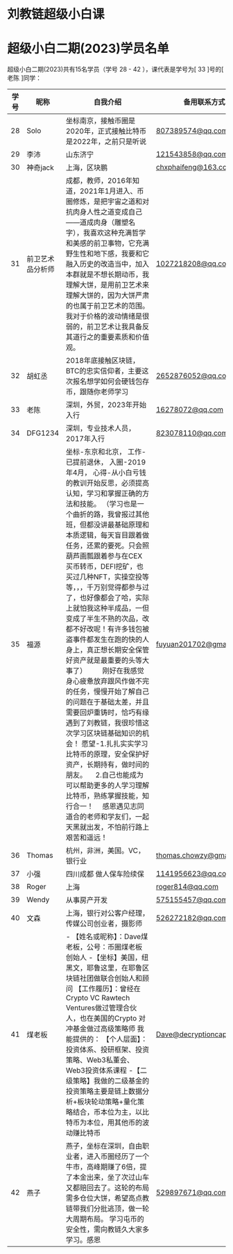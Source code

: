 # 刘教链超级小白课
# 超级小白二期(2023)学员名单

超级小白二期(2023)共有15名学员（学号 28 - 42 ），课代表是学号为[ 33 ]号的[ 老陈 ]同学：

| 学号 | 昵称 | 自我介绍 | 备用联系方式 |
|-|-|-|-|
| 28 | Solo | 坐标南京，接触币圈是2020年，正式接触比特币是2022年，之前只是听说 | 807389574@qq.com |
| 29 | 李沛 | 山东济宁 | 121543858@qq.com |
| 30 | 神奇jack | 上海，区块鹏 | chxphaifeng@163.com |
| 31 | 前卫艺术品分析师 | 成都，教师，2016年知道，2021年1月进入、币圈修炼，是把宇宙之道和对抗肉身人性之道变成自己——道成肉身（雕塑名字），我喜欢这种充满哲学和美感的前卫事物，它充满野生性和地下感，我要和它融入历史的改造当中，加入本群就是不想长期动币，我理解大饼，是用前卫艺术来理解大饼的，因为大饼严肃的也属于前卫艺术的范围。我对于价格的波动情绪是很弱的，前卫艺术让我具备反其道行之的重要素质和价值观。 | 1027218208@qq.com |
| 32 | 胡虹丞 | 2018年底接触区块链，BTC的忠实信仰者，主要这次报名想学如何会硬钱包存币，跟随你老师学习 | 2652876052@qq.com |
| 33 | 老陈 | 深圳，外贸，2023年开始入行 | 16278072@qq.com |
| 34 | DFG1234 | 深圳，专业技术人员，2017年入行 | 823078110@qq.com |
| 35 | 福源 | 坐标-东京和北京， 工作-已提前退休， 入圈-2019年4月， 心得-从小白亏钱的教训开始反思，必须提高认知，学习和掌握正确的方法和技能。 （学习也是一个曲折的路，我曾报过其他班，但都没讲最基础原理和本质逻辑，每天盲目跟着做任务，还累的要死。只会照葫芦画瓢跟着参与在CEX买币转币，DEFI挖矿，也买过几种NFT，实操空投等等，，，千万别觉得都参与过了，也好像都会了哈，实际上就怕我这种半成品，一但变成了半生不熟的次品，改都不好改呢！有许多钱包被盗事件都发生在跑的快的人身上，真正想长期安全保管好资产就是最重要的头等大事了） 　　刚好在我感觉身心疲惫放弃跟风作做不完的任务，慢慢开始了解自己的问题在于基础太差，并且需要回炉重铸时，恰巧有缘遇到了刘教链，我很珍惜这次学习区块链基础知识的机会！ 愿望-1.扎扎实实学习比特币的原理，安全保护好资产，长期持有，做时间的朋友。 　2.自己也能成为可以帮助更多的人学习理解比特币，熟练掌握技能，知行合一！　 感恩遇见志同道合的老师和学友们，一起天黑就出发，不怕前行路上艰苦和遥远！　　　　　　　　　　 | fuyuan201702@gmail.com |
| 36 | Thomas | 杭州，非洲，美国。VC，银行业 | thomas.chowzy@gmail.com |
| 37 | 小强 | 四川成都   做人保车险续保 | 1141956623@qq.com |
| 38 | Roger | 上海 | roger814@qq.com |
| 39 | Wendy | 从事房产开发 | 575155457@qq.com |
| 40 | 文森 | 上海，银行对公客户经理，传媒公司创业者，摄影师 | 526272182@qq.com |
| 41 | 煤老板 | - 【姓名或昵称】：Dave煤老板，公号：币圈煤老板  创始人 -【坐标】美国，纽黑文，耶鲁这里，在耶鲁区块链社团做联合创始人和顾问 【工作履历】：曾经在Crypto VC Rawtech Ventures做过管理合伙人，也在美国的Crypto 对冲基金做过高级策略师 我能提供的： 【个人层面】：投资体系、投研框架、投资策略、Web3私董会、Web3投资体系课程 -【二级策略】我做的二级基金的投资策略主要是链上数据分析+板块轮动策略+量化策略结合，币本位为主，以比特币为本位，用其他币的波动赚比特币 | Dave@decryptioncapital.com |
| 42 | 燕子 | 燕子，坐标在深圳，自由职业者，进入币圈经历了一个牛市，高峰期赚了6倍，提了本金出来，坐了次过山车又都赔回去了。这轮的布局需多仓位大饼，希望高点教链带我们分批逃顶，做一轮大周期布局。 学习屯币的安全性，需向教链久大家多学习。感恩 | 529897671@qq.com |
